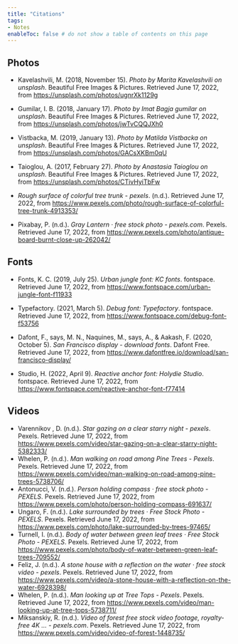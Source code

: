 ```yaml
---
title: "Citations"
tags:
- Notes
enableToc: false # do not show a table of contents on this page
---
```

## Photos
- Kavelashvili, M. (2018, November 15). _Photo by Marita Kavelashvili on unsplash_. Beautiful Free Images & Pictures. Retrieved June 17, 2022, from https://unsplash.com/photos/ugnrXk1129g
  
- Gumilar, I. B. (2018, January 17). _Photo by Imat Bagja gumilar on unsplash_. Beautiful Free Images & Pictures. Retrieved June 17, 2022, from https://unsplash.com/photos/jwTvCQQJXh0
  
- Vistbacka, M. (2019, January 13). _Photo by Matilda Vistbacka on unsplash_. Beautiful Free Images & Pictures. Retrieved June 17, 2022, from https://unsplash.com/photos/GACsXKBm0qU
  
- Taioglou, A. (2017, February 27). _Photo by Anastasia Taioglou on unsplash_. Beautiful Free Images & Pictures. Retrieved June 17, 2022, from https://unsplash.com/photos/CTivHyiTbFw
  
- _Rough surface of colorful tree trunk - pexels_. (n.d.). Retrieved June 17, 2022, from https://www.pexels.com/photo/rough-surface-of-colorful-tree-trunk-4913353/
  
- Pixabay, P. (n.d.). _Gray Lantern · free stock photo - pexels.com_. Pexels. Retrieved June 17, 2022, from https://www.pexels.com/photo/antique-board-burnt-close-up-262042/


## Fonts
- Fonts, K. C. (2019, July 25). _Urban jungle font: KC fonts_. fontspace. Retrieved June 17, 2022, from https://www.fontspace.com/urban-jungle-font-f11933
  
- Typefactory. (2021, March 5). _Debug font: Typefactory_. fontspace. Retrieved June 17, 2022, from https://www.fontspace.com/debug-font-f53756
  
- Dafont, F., says, M. N., Naquines, M., says, A., & Aakash, F. (2020, October 5). _San Francisco display - download fonts_. Dafont Free. Retrieved June 17, 2022, from https://www.dafontfree.io/download/san-francisco-display/
  
- Studio, H. (2022, April 9). _Reactive anchor font: Holydie Studio_. fontspace. Retrieved June 17, 2022, from https://www.fontspace.com/reactive-anchor-font-f77414


## Videos
- Varennikov , D. (n.d.). _Star gazing on a clear starry night - pexels_. Pexels. Retrieved June 17, 2022, from https://www.pexels.com/video/star-gazing-on-a-clear-starry-night-5382333/
- Whelen, P. (n.d.). _Man walking on road among Pine Trees - Pexels_. Pexels. Retrieved June 17, 2022, from https://www.pexels.com/video/man-walking-on-road-among-pine-trees-5738706/
- Antonucci, V. (n.d.). _Person holding compass · free stock photo - PEXELS_. Pexels. Retrieved June 17, 2022, from https://www.pexels.com/photo/person-holding-compass-691637/
- Ungaro, F. (n.d.). _Lake surrounded by trees · Free Stock Photo - PEXELS_. Pexels. Retrieved June 17, 2022, from https://www.pexels.com/photo/lake-surrounded-by-trees-97465/
- Turnell, I. (n.d.). _Body of water between green leaf trees · Free Stock Photo - PEXELS_. Pexels. Retrieved June 17, 2022, from https://www.pexels.com/photo/body-of-water-between-green-leaf-trees-709552/
- Feliz, J. (n.d.). _A stone house with a reflection on the water · free stock video - pexels_. Pexels. Retrieved June 17, 2022, from https://www.pexels.com/video/a-stone-house-with-a-reflection-on-the-water-6928398/
- Whelen, P. (n.d.). _Man looking up at Tree Tops - Pexels_. Pexels. Retrieved June 17, 2022, from https://www.pexels.com/video/man-looking-up-at-tree-tops-5738711/
- Miksanskiy, R. (n.d.). _Video of forest free stock video footage, royalty-free 4K ... - pexels.com_. Pexels. Retrieved June 17, 2022, from https://www.pexels.com/video/video-of-forest-1448735/